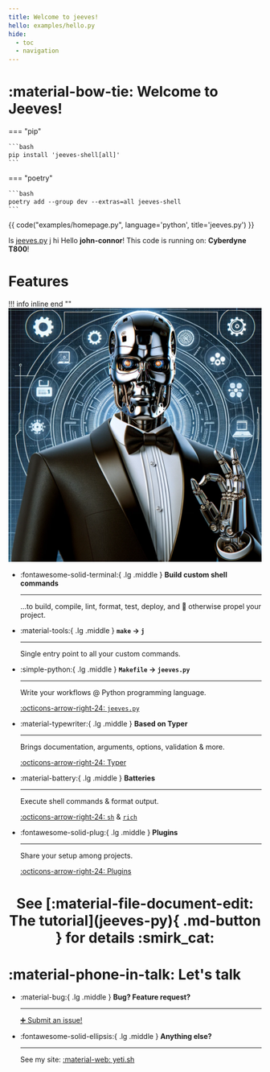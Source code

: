```yaml
---
title: Welcome to jeeves!
hello: examples/hello.py
hide:
  - toc
  - navigation
---
```


# :material-bow-tie: Welcome to Jeeves!

=== "pip"

    ```bash
    pip install 'jeeves-shell[all]'
    ```

=== "poetry"

    ```bash
    poetry add --group dev --extras=all jeeves-shell
    ```

<div class="grid" markdown>

{{ code("examples/homepage.py", language='python', title='jeeves.py') }}

<div id="termynal" data-ty-startDelay="600">
  <span data-ty="input"> ls</span>
  <span data-ty><a href="jeeves-py" target="_blank">jeeves.py</a></span>
  <span data-ty="input"> j hi</span>
  <span data-ty>Hello <strong>john-connor</strong>!</span>
  <span data-ty>This code is running on: <strong>Cyberdyne T800</strong>!</span>
</div>

</div>

# Features

!!! info inline end ""
    ![](assets/cover-original.png)

<div class="grid cards" markdown>

-   :fontawesome-solid-terminal:{ .lg .middle } __Build custom shell commands__

    ---

    …to build, compile, lint, format, test, deploy, and :rocket: otherwise propel your project.

-   :material-tools:{ .lg .middle } __`make` → `j`__

    ---

    Single entry point to all your custom commands.

-   :simple-python:{ .lg .middle } __`Makefile` → `jeeves.py`__

    ---

    Write your workflows @ Python programming language.

    [:octicons-arrow-right-24: `jeeves.py`](jeeves-py)

-   :material-typewriter:{ .lg .middle } __Based on Typer__

    ---

    Brings documentation, arguments, options, validation & more.

    [:octicons-arrow-right-24: Typer](typer)

-   :material-battery:{ .lg .middle } __Batteries__

    ---

    Execute shell commands & format output.

    [:octicons-arrow-right-24: `sh`](sh) & [`rich`](rich) 

-   :fontawesome-solid-plug:{ .lg .middle } __Plugins__

    ---

    Share your setup among projects.

    [:octicons-arrow-right-24: Plugins](plugins/why)

</div>

<h1 style="text-align: center" markdown>
See [:material-file-document-edit: The tutorial](jeeves-py){ .md-button } for details :smirk_cat:
</h1>


# :material-phone-in-talk: Let's talk

<div class="grid cards" markdown>

-   :material-bug:{ .lg .middle } __Bug? Feature request?__

    ---

    [:heavy_plus_sign: Submit an issue!](https://github.com/yeti-sh/jeeves-shell/issues/new)    


-   :fontawesome-solid-ellipsis:{ .lg .middle } __Anything else?__

    ---

    See my site: [:material-web: yeti.sh](https://yeti.sh)    


</div>

<script src="/assets/termynal/termynal.js" data-termynal-container="#termynal"></script>
